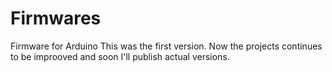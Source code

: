 # Firmwares
Firmware for Arduino
This was the first version. Now the projects continues to be improoved and soon I'll publish actual versions.
